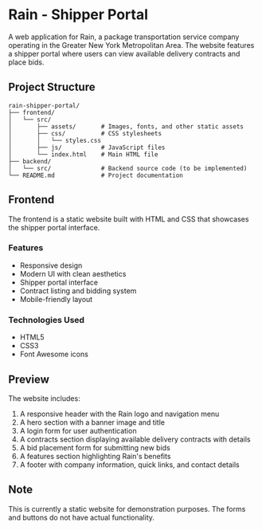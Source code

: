# Rain - Shipper Portal

A web application for Rain, a package transportation service company operating in the Greater New York Metropolitan Area. The website features a shipper portal where users can view available delivery contracts and place bids.

## Project Structure

```
rain-shipper-portal/
├── frontend/
│   └── src/
│       ├── assets/       # Images, fonts, and other static assets
│       ├── css/          # CSS stylesheets
│       │   └── styles.css
│       ├── js/           # JavaScript files
│       └── index.html    # Main HTML file
├── backend/
│   └── src/              # Backend source code (to be implemented)
└── README.md             # Project documentation
```

## Frontend

The frontend is a static website built with HTML and CSS that showcases the shipper portal interface.

### Features

- Responsive design
- Modern UI with clean aesthetics
- Shipper portal interface
- Contract listing and bidding system
- Mobile-friendly layout

### Technologies Used

- HTML5
- CSS3
- Font Awesome icons

## Preview

The website includes:

1. A responsive header with the Rain logo and navigation menu
2. A hero section with a banner image and title
3. A login form for user authentication
4. A contracts section displaying available delivery contracts with details
5. A bid placement form for submitting new bids
6. A features section highlighting Rain's benefits
7. A footer with company information, quick links, and contact details

## Note

This is currently a static website for demonstration purposes. The forms and buttons do not have actual functionality.
